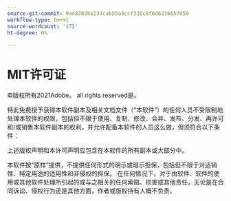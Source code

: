 ```yaml
---
source-git-commit: 9a48202be234cabb5a3ccf336c8f6d6216657050
workflow-type: tm+mt
source-wordcount: '172'
ht-degree: 0%

---
```

# MIT许可证

©版权所有2021Adobe。 all rights reserved是。

特此免费授予获得本软件副本及相关文档文件（“本软件”）的任何人员不受限制地处理本软件的权限，包括但不限于使用、复制、修改、合并、发布、分发、再许可和/或销售本软件副本的权利，并允许配备本软件的人员这么做，但须符合以下条件：

上述版权声明和本许可声明应包含在本软件的所有副本或大部分中。

本软件按“原样”提供，不提供任何形式的明示或暗示担保，包括但不限于对适销性、特定用途的适用性和非侵权的担保。 在任何情况下，对于由软件、软件的使用或其他软件处理所引起的或与之相关的任何索赔、损害或其他责任，无论是在合同诉讼、侵权行为还是其他方面，作者或版权持有人概不负责。
